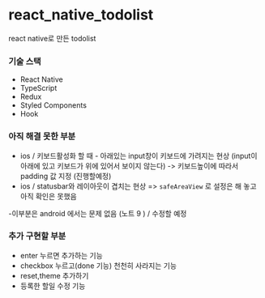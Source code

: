 # react_native_todolist
react native로 만든 todolist 



### 기술 스택
- React Native
- TypeScript
- Redux
- Styled Components
- Hook


### 아직 해결 못한 부분
- ios / 키보드활성화 할 때 - 아래있는 input창이 키보드에 가려지는 현상 (input이 아래에 있고 키보드가 위에 있어서 보이지 않는다) -> 키보드높이에 따라서 padding 값 지정 (진행할예정)
- ios / statusbar와 레이아웃이 겹치는 현상  => `safeAreaView` 로 설정은 해 놓고 아직 확인은 못했음

-이부분은 android 에서는 문제 없음 (노트 9 ) /  수정할 예정 


### 추가 구현할 부분
- enter 누르면 추가하는 기능
- checkbox 누르고(done 기능) 천천히 사라지는 기능
- reset,theme 추가하기
- 등록한 할일 수정 기능 
